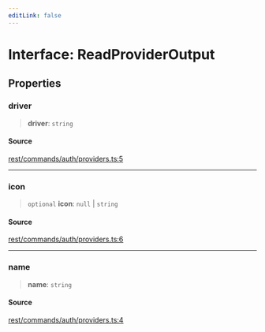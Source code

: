 ```yaml
---
editLink: false
---
```


# Interface: ReadProviderOutput

## Properties

### driver

> **driver**: `string`

#### Source

[rest/commands/auth/providers.ts:5](https://github.com/directus/directus/blob/7789a6c53/sdk/src/rest/commands/auth/providers.ts#L5)

---

### icon

> `optional` **icon**: `null` \| `string`

#### Source

[rest/commands/auth/providers.ts:6](https://github.com/directus/directus/blob/7789a6c53/sdk/src/rest/commands/auth/providers.ts#L6)

---

### name

> **name**: `string`

#### Source

[rest/commands/auth/providers.ts:4](https://github.com/directus/directus/blob/7789a6c53/sdk/src/rest/commands/auth/providers.ts#L4)

